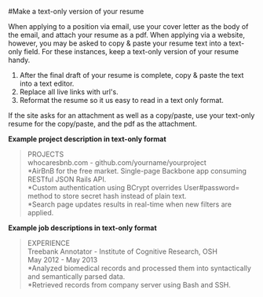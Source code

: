 
#Make a text-only version of your resume

When applying to a position via email, use your cover letter as the body of the email, and attach your resume as a pdf.  When applying via a website, however, you may be asked to copy & paste your resume text into a text-only field. For these instances, keep a text-only version of your resume handy.  

1. After the final draft of your resume is complete, copy & paste the text into a text editor. 
2. Replace all live links with url's.  
3. Reformat the resume so it us easy to read in a text only format.  

If the site asks for an attachment as well as a copy/paste, use your text-only resume for the copy/paste, and the pdf as the attachment.  

**Example project description in text-only format**


>PROJECTS  
>whocaresbnb.com - github.com/yourname/yourproject  
>*AirBnB for the free market. Single-page Backbone app consuming RESTful JSON Rails API.  
>*Custom authentication using BCrypt overrides User#password= method to store secret hash instead of plain text.  
>*Search page updates results in real-time when new filters are applied.


**Example job descriptions in text-only format**


>EXPERIENCE  
>Treebank Annotator - Institute of Cognitive Research, OSH  
>May 2012 - May 2013  
>*Analyzed biomedical records and processed them into syntactically and semantically parsed data.  
>*Retrieved records from company server using Bash and SSH.  


